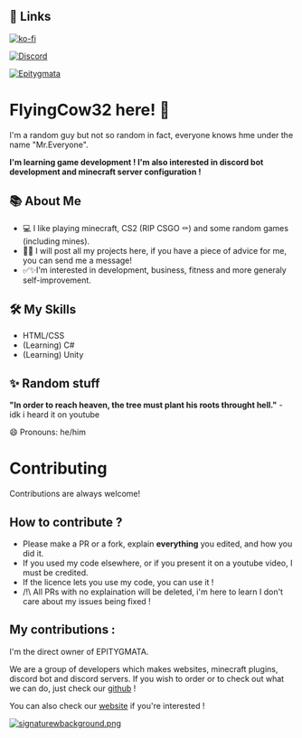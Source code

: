 
## 🔗 Links
[![ko-fi](https://ko-fi.com/img/githubbutton_sm.svg)](https://ko-fi.com/V7V0148C5L)





[![Discord](https://img.shields.io/badge/Discord-Online-green?logo=%235865F2
)](https://discord.gg/nKmrsHdQ4v)

[![Epitygmata](https://img.shields.io/badge/Website-EPITYGMATA-blue
)](https://www.epitygmata.fr)


# FlyingCow32 here! 💪
I'm a random guy but not so random in fact, everyone knows hme under the name "Mr.Everyone". 

**I'm learning game development ! I'm also interested in discord bot development and minecraft server configuration !**






## 📚 About Me
* 💻 I like playing minecraft, CS2 (RIP CSGO ⚰) and some random games (including mines). 
* 🤷‍♂️ I will post all my projects here, if you have a piece of advice for me, you can send me a message!
* ✅✨I'm interested in development, business, fitness and more generaly self-improvement.


## 🛠 My Skills
- HTML/CSS 
- (Learning) C# 
- (Learning) Unity




## ✨ Random stuff
**"In order to reach heaven, the tree must plant his roots throught hell."** - idk i heard it on youtube 

😄 Pronouns: he/him


# Contributing

Contributions are always welcome!

## How to contribute ? 

* Please make a PR or a fork, explain **everything** you edited, and how you did it. 
* If you used my code elsewhere, or if you present it on a youtube video, I must be credited. 
* If the licence lets you use my code, you can use it ! 
* /!\ All PRs with no explaination will be deleted, i'm here to learn I don't care about my issues being fixed ! 

## My contributions : 
I'm the direct owner of EPITYGMATA. 

We are a group of developers which makes websites, minecraft plugins, discord bot and discord servers. If you wish to order or to check out what we can do, just check our 
[github](https://github.com/Epitygmata) !

You can also check our [website](https://www.epitygmata.fr) if you're interested ! 


[![signaturewbackground.png](https://i.postimg.cc/3xNQZ4V2/croppedbanner.jpg)](https://postimg.cc/vcJKYBQm)



